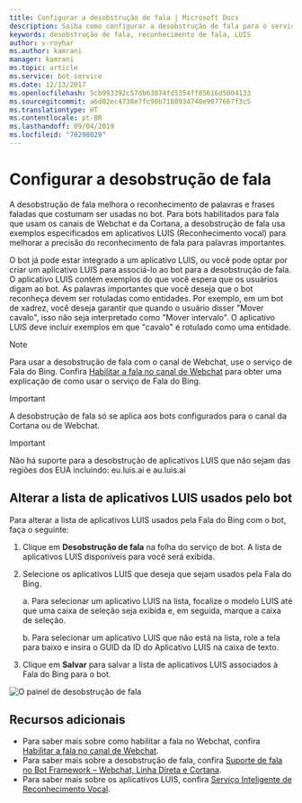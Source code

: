 ```yaml
---
title: Configurar a desobstrução de fala | Microsoft Docs
description: Saiba como configurar a desobstrução de fala para o serviço de bot usando o portal do Azure.
keywords: desobstrução de fala, reconhecimento de fala, LUIS
author: v-royhar
ms.author: kamrani
manager: kamrani
ms.topic: article
ms.service: bot-service
ms.date: 12/13/2017
ms.openlocfilehash: 5cb993392c57db63074fd5354ff85616d5004133
ms.sourcegitcommit: a6d02ec4738e7fc90b7108934740e9077667f3c5
ms.translationtype: HT
ms.contentlocale: pt-BR
ms.lasthandoff: 09/04/2019
ms.locfileid: "70298029"
---
```

# <a name="configure-speech-priming"></a>Configurar a desobstrução de fala

A desobstrução de fala melhora o reconhecimento de palavras e frases faladas que costumam ser usadas no bot. Para bots habilitados para fala que usam os canais de Webchat e da Cortana, a desobstrução de fala usa exemplos especificados em aplicativos LUIS (Reconhecimento vocal) para melhorar a precisão do reconhecimento de fala para palavras importantes.

O bot já pode estar integrado a um aplicativo LUIS, ou você pode optar por criar um aplicativo LUIS para associá-lo ao bot para a desobstrução de fala. O aplicativo LUIS contém exemplos do que você espera que os usuários digam ao bot. As palavras importantes que você deseja que o bot reconheça devem ser rotuladas como entidades. Por exemplo, em um bot de xadrez, você deseja garantir que quando o usuário disser "Mover cavalo", isso não seja interpretado como "Mover intervalo". O aplicativo LUIS deve incluir exemplos em que "cavalo" é rotulado como uma entidade.

> [!NOTE]
> Para usar a desobstrução de fala com o canal de Webchat, use o serviço de Fala do Bing. Confira [Habilitar a fala no canal de Webchat](~/bot-service-channel-connect-webchat-speech.md) para obter uma explicação de como usar o serviço de Fala do Bing.

> [!IMPORTANT]
> A desobstrução de fala só se aplica aos bots configurados para o canal da Cortana ou de Webchat.

> [!IMPORTANT]
> Não há suporte para a desobstrução de aplicativos LUIS que não sejam das regiões dos EUA incluindo: eu.luis.ai e au.luis.ai

## <a name="change-the-list-of-luis-apps-your-bot-uses"></a>Alterar a lista de aplicativos LUIS usados pelo bot

Para alterar a lista de aplicativos LUIS usados pela Fala do Bing com o bot, faça o seguinte:

1. Clique em **Desobstrução de fala** na folha do serviço de bot. A lista de aplicativos LUIS disponíveis para você será exibida.
2. Selecione os aplicativos LUIS que deseja que sejam usados pela Fala do Bing.
 
    a. Para selecionar um aplicativo LUIS na lista, focalize o modelo LUIS até que uma caixa de seleção seja exibida e, em seguida, marque a caixa de seleção.
     
    b. Para selecionar um aplicativo LUIS que não está na lista, role a tela para baixo e insira o GUID da ID do Aplicativo LUIS na caixa de texto.
     
3. Clique em **Salvar** para salvar a lista de aplicativos LUIS associados à Fala do Bing para o bot.

![O painel de desobstrução de fala](~/media/bot-service-manage-speech-priming/speech-priming.png)

## <a name="additional-resources"></a>Recursos adicionais

- Para saber mais sobre como habilitar a fala no Webchat, confira [Habilitar a fala no canal de Webchat](~/bot-service-channel-connect-webchat-speech.md).
- Para saber mais sobre a desobstrução de fala, confira [Suporte de fala no Bot Framework – Webchat, Linha Direta e Cortana](https://blog.botframework.com/2017/06/26/Speech-To-Text/).
- Para saber mais sobre os aplicativos LUIS, confira [Serviço Inteligente de Reconhecimento Vocal](https://www.luis.ai).
